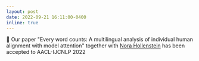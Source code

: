 ```yaml
---
layout: post
date: 2022-09-21 16:11:00-0400
inline: true
---
```

:page_facing_up: Our paper "Every word counts: A multilingual analysis of individual human alignment
with model attention" together with [Nora Hollenstein](https://norahollenstein.github.io) has been accepted to AACL-IJCNLP 2022